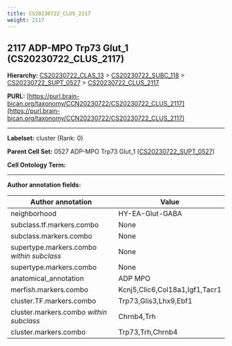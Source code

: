 ```yaml
---
title: CS20230722_CLUS_2117
weight: 2117
---
```

## 2117 ADP-MPO Trp73 Glut_1 (CS20230722_CLUS_2117)
<b>Hierarchy: </b>
[CS20230722_CLAS_13](../CS20230722_CLAS_13) >
[CS20230722_SUBC_118](../CS20230722_SUBC_118) >
[CS20230722_SUPT_0527](../CS20230722_SUPT_0527) >
[CS20230722_CLUS_2117](../CS20230722_CLUS_2117)

**PURL:** [https://purl.brain-bican.org/taxonomy/CCN20230722/CS20230722_CLUS_2117](https://purl.brain-bican.org/taxonomy/CCN20230722/CS20230722_CLUS_2117)

---


**Labelset:** cluster (Rank: 0)

**Parent Cell Set:** 0527 ADP-MPO Trp73 Glut_1 ([CS20230722_SUPT_0527](../CS20230722_SUPT_0527))



**Cell Ontology Term:** 

[MARKER GENES.]: #


---

[TRANSFERRED ANNOTATIONS.]: #


[AUTHOR ANNOTATION FIELDS.]: #


**Author annotation fields:**

| Author annotation | Value |
|-------------------|-------|
|neighborhood|HY-EA-Glut-GABA|
|subclass.tf.markers.combo|None|
|subclass.markers.combo|None|
|supertype.markers.combo _within subclass_|None|
|supertype.markers.combo|None|
|anatomical_annotation|ADP MPO|
|merfish.markers.combo|Kcnj5,Clic6,Col18a1,Igf1,Tacr1|
|cluster.TF.markers.combo|Trp73,Glis3,Lhx9,Ebf1|
|cluster.markers.combo _within subclass_|Chrnb4,Trh|
|cluster.markers.combo|Trp73,Trh,Chrnb4|
